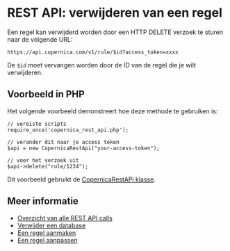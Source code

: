 # REST API: verwijderen van een regel

Een regel kan verwijderd worden door een HTTP DELETE verzoek te sturen naar de volgende URL:

`https://api.copernica.com/v1/rule/$id?access_token=xxxx`

De `$id` moet vervangen worden door de ID van de regel die je wilt verwijderen.

## Voorbeeld in PHP

Het volgende voorbeeld demonstreert hoe deze methode te gebruiken is:

	// vereiste scripts
	require_once('copernica_rest_api.php');

	// verander dit naar je access token
	$api = new CopernicaRestApi("your-access-token");

	// voer het verzoek uit
	$api->delete("rule/1234");

Dit voorbeeld gebruikt de [CopernicaRestAPi klasse](rest-php).

## Meer informatie

* [Overzicht van alle REST API calls](rest-api)
* [Verwijder een database](rest-delete-database)
* [Een regel aanmaken](rest-get-rule)
* [Een regel aanpassen](rest-put-rule)

